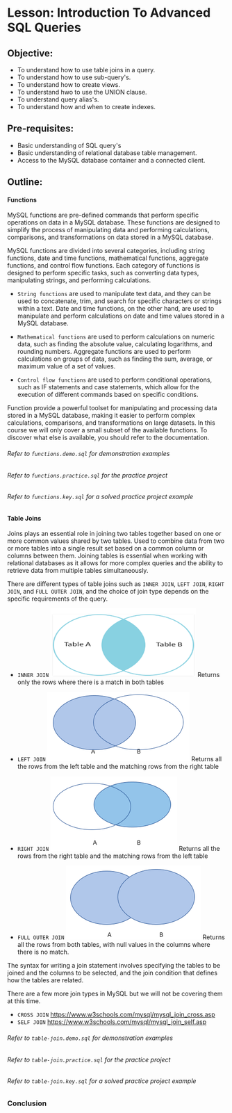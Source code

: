 # Lesson: Introduction To Advanced SQL Queries

## Objective:

- To understand how to use table joins in a query.
- To understand how to use sub-query's.
- To understand how to create views.
- To understand hwo to use the UNION clause.
- To understand query alias's.
- To understand how and when to create indexes.

## Pre-requisites:

- Basic understanding of SQL query's
- Basic understanding of relational database table management.
- Access to the MySQL database container and a connected client.

## Outline:

#### Functions

MySQL functions are pre-defined commands that perform specific operations on data in a MySQL database. These functions
are designed to simplify the process of manipulating data and performing calculations, comparisons, and transformations
on data stored in a MySQL database.

MySQL functions are divided into several categories, including string functions, date and time functions, mathematical
functions, aggregate functions, and control flow functions. Each category of functions is designed to perform specific
tasks, such as converting data types, manipulating strings, and performing calculations.

- `String functions` are used to manipulate text data, and they can be used to concatenate, trim, and search for
  specific
  characters or strings within a text. Date and time functions, on the other hand, are used to manipulate and perform
  calculations on date and time values stored in a MySQL database.

* `Mathematical functions` are used to perform calculations on numeric data, such as finding the absolute value,
  calculating
  logarithms, and rounding numbers. Aggregate functions are used to perform calculations on groups of data, such as
  finding the sum, average, or maximum value of a set of values.

- `Control flow functions` are used to perform conditional operations, such as IF statements and case statements, which
  allow for the execution of different commands based on specific conditions.

Function provide a powerful toolset for manipulating and processing data stored in a MySQL database, making it easier to
perform complex calculations, comparisons, and transformations on large datasets. In this course we will only cover a
small subset of the available functions. To discover what else is available, you should refer to the documentation.

###### Refer to ```functions.demo.sql``` for demonstration examples

###### Refer to ```functions.practice.sql``` for the practice project

###### Refer to ```functions.key.sql``` for a solved practice project example

#### Table Joins

Joins plays an essential role in joining two tables together based on one or more common values shared by two tables.
Used to combine data from two or more tables into a single result set based on a common column or columns between them.
Joining tables is essential when working with relational databases as it allows for more complex queries and the ability
to retrieve data from multiple tables simultaneously.

There are different types of table joins such as `INNER JOIN`, `LEFT JOIN`, `RIGHT JOIN`, and `FULL OUTER JOIN`, and the
choice of join type depends on the specific requirements of the query.

- `INNER JOIN`
  ![inner-join](resources/inner-join.png)
  Returns only the rows where there is a match in both tables

- `LEFT JOIN`
  ![left-join](resources/left-join.png)
  Returns all the rows from the left table and the matching rows from the right table

- `RIGHT JOIN`
  ![right-join](resources/right-join.png)
  Returns all the rows from the right table and the matching rows from the left table

- `FULL OUTER JOIN`
  ![img.png](resources/full-outer-join.png)
  Returns all the rows from both tables, with null values in the columns where there is no match.

The syntax for writing a join statement involves specifying the tables to be joined and the columns to be selected, and
the join condition that defines how the tables are related.

There are a few more join types in MySQL but we will not be covering them at this time.

- `CROSS JOIN`
  https://www.w3schools.com/mysql/mysql_join_cross.asp
- `SELF JOIN`
  https://www.w3schools.com/mysql/mysql_join_self.asp

###### Refer to ```table-join.demo.sql``` for demonstration examples

###### Refer to ```table-join.practice.sql``` for the practice project

###### Refer to ```table-join.key.sql``` for a solved practice project example

### Conclusion